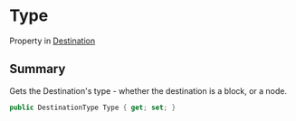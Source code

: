 # Type

Property in [Destination](yarn.compiler.basicblock.destination.md)

## Summary

Gets the Destination's type - whether the destination is a block, or a node.

```csharp
public DestinationType Type { get; set; }
```

